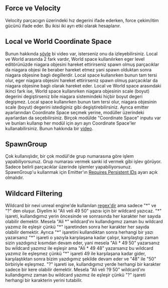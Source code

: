 ## Force ve Velocity

Velocity parçacıgın üzerindeki hız degerini ifade ederken, force çekim/itim gücünü ifade eder. Bu ikisi iki ayrı etki olarak hesaplanır.


## Local ve World Coordinate Space

Bunun hakkında [şöyle](https://youtu.be/KEJx7ZX25gY) bi video var, isterseniz onu da izleyebilirsiniz. Local ve World arasında 2 fark vardır, World space kullanılırken eger level editörünüzde niagara objesini hareket ettirirseniz spawn olmuş parçacıklar da niagara objesi ile beraber hareket etmez yani spawn olduktan sonra niagara objesine baglı degillerdir. Local space kullanırken bunun tam tersi olur, eger niagara objesini hareket ettirirseniz spawn olmuş parçacıklar da niagara objesine baglı olarak hareket eder. Local ve World space arasındaki ikinci fark ise, World space kullanırken niagara objesinin scale (boyut) degerini degiştirseniz bile niagara sistemindeki hiçbir boyut degeri degişmez. Local space kullanırken bunun tam tersi olur, niagara objesinin scale (boyut) degerini istediginiz gibi degiştirebilirsiniz. Ayrıca emitter ayarlarından Coordinate Space seçmek yerine, modüller üzerindeki ayarlardan da seçebilirsiniz. Birçok modülde "Coordinate Space" inputu var ve bunları kullanıp her modül için ayrı ayrı Coordinate Space'ler kullanabilirsiniz. Bunun hakkında bir [video](https://youtu.be/cJYWzyvSaXY).


## SpawnGroup

Çok kullanışlıdır, bir çok modül'de grup numarasına göre işlem yapabiliyorsunuz. Grup numarası vermek sanki id vermek gibi işlev görüyor. Sadece belirli parçacıklar üzerinde işlemler yapabiliyorsunuz. SpawnGroup'u kullanmak için Emitter'ın [Requires Persistent IDs](../Graph#requires-persistent-ids) ayarı açık olmalıdır.


## Wildcard Filtering

Wildcard bir nevi unreal engine'de kullanılan [regex'dir](https://tr.wikipedia.org/wiki/D%C3%BCzenli_ifade) ama sadece "\*" ve "?" den oluşur. Diyelim ki "Ali veli 49 50" yazısı için bir wildcard yazıcaz. "\*" işareti, kullandıgımız yerin öncesinde ve sonrasında her karakter her sayıda olabilir demektir. Mesela "Ali \*" wildcard'ını kullandıgımız zaman bu wildcard yazımız ile eşleşir çünkü "\*" işaretinden sonra her karakter her sayıda olabilir demektir. Ayrıca "\*" işaretini kullandıktan sonra herhangi bir yazı yazarsanız "\*" işareti o yazıyla karşılaşana kadar çalışır, karşılaştıgı zaman sizin yazdıgınız kısımdan devam eder, yani mesela "Ali * 49 50" yazarsanız bu wildcard yazımız ile eşleşir ama "Ali * 49 48" yazarsanız bu wildcard yazımız ile eşleşmez çünkü "\*" işareti 49 ile karşılaşana kadar gider, karşılaştıktan sonra bizim yazdıgımız şekilde devam eder ve "48" ile "50" birbiriyle eşleşmez. "?" işareti ise, kullandıgımız yerde herhangi bir karakter sadece bir kere olabilir demektir. Mesela "Ali veli ?9 50" wildcard'ını kullandıgımız zaman bu wildcard yazımız ile eşleşir çünkü "?" işareti herhangi bir karakterin yerini tutabilir.

